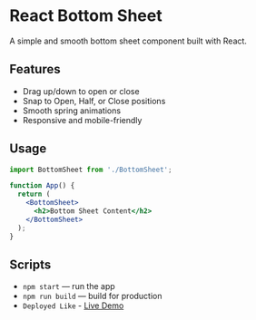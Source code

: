 # React Bottom Sheet

A simple and smooth bottom sheet component built with React.

## Features
- Drag up/down to open or close
- Snap to Open, Half, or Close positions
- Smooth spring animations
- Responsive and mobile-friendly

## Usage
```jsx
import BottomSheet from './BottomSheet';

function App() {
  return (
    <BottomSheet>
      <h2>Bottom Sheet Content</h2>
    </BottomSheet>
  );
}
```
## Scripts

- `npm start` — run the app
- `npm run build` — build for production
- `Deployed Like` - [Live Demo](https://reactbotttomsheet.netlify.app/)
